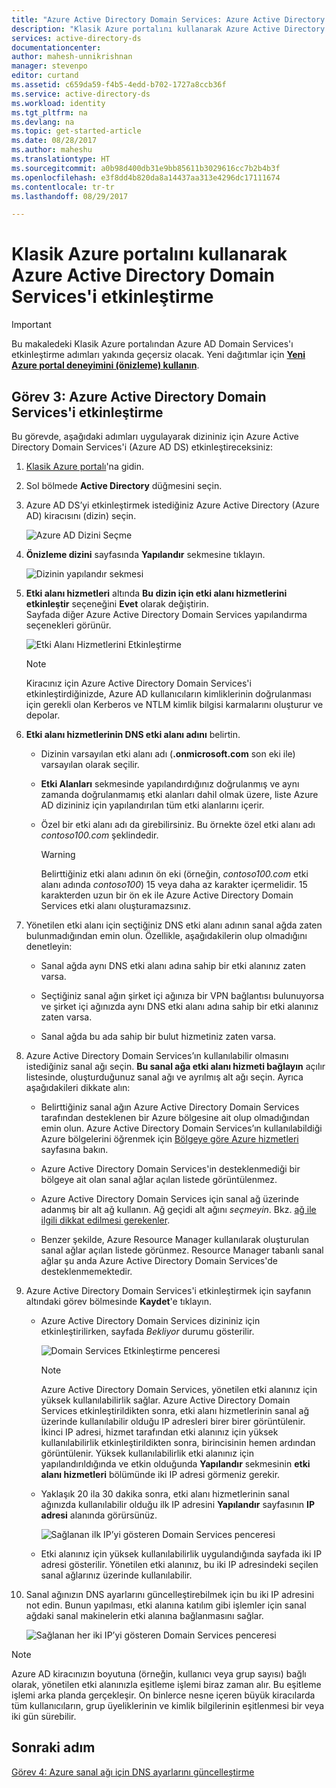 ```yaml
---
title: "Azure Active Directory Domain Services: Azure Active Directory Domain Services’ı etkinleştirme | Microsoft Docs"
description: "Klasik Azure portalını kullanarak Azure Active Directory Domain Services'i etkinleştirme"
services: active-directory-ds
documentationcenter: 
author: mahesh-unnikrishnan
manager: stevenpo
editor: curtand
ms.assetid: c659da59-f4b5-4edd-b702-1727a8ccb36f
ms.service: active-directory-ds
ms.workload: identity
ms.tgt_pltfrm: na
ms.devlang: na
ms.topic: get-started-article
ms.date: 08/28/2017
ms.author: maheshu
ms.translationtype: HT
ms.sourcegitcommit: a0b98d400db31e9bb85611b3029616cc7b2b4b3f
ms.openlocfilehash: e3f8dd4b820da8a14437aa313e4296dc17111674
ms.contentlocale: tr-tr
ms.lasthandoff: 08/29/2017

---
```

# <a name="enable-azure-active-directory-domain-services-using-the-azure-classic-portal"></a>Klasik Azure portalını kullanarak Azure Active Directory Domain Services'i etkinleştirme

> [!IMPORTANT]
> Bu makaledeki Klasik Azure portalından Azure AD Domain Services'ı etkinleştirme adımları yakında geçersiz olacak. Yeni dağıtımlar için [**Yeni Azure portal deneyimini (önizleme) kullanın**](active-directory-ds-getting-started.md).
>

## <a name="task-3-enable-azure-active-directory-domain-services"></a>Görev 3: Azure Active Directory Domain Services'i etkinleştirme
Bu görevde, aşağıdaki adımları uygulayarak dizininiz için Azure Active Directory Domain Services'i (Azure AD DS) etkinleştireceksiniz:

1. [Klasik Azure portalı](https://manage.windowsazure.com)'na gidin.
2. Sol bölmede **Active Directory** düğmesini seçin.
3. Azure AD DS’yi etkinleştirmek istediğiniz Azure Active Directory (Azure AD) kiracısını (dizin) seçin.

    ![Azure AD Dizini Seçme](./media/active-directory-domain-services-getting-started/select-aad-directory.png)
4. **Önizleme dizini** sayfasında **Yapılandır** sekmesine tıklayın.

    ![Dizinin yapılandır sekmesi](./media/active-directory-domain-services-getting-started/configure-tab.png)
5. **Etki alanı hizmetleri** altında **Bu dizin için etki alanı hizmetlerini etkinleştir** seçeneğini **Evet** olarak değiştirin.  
    Sayfada diğer Azure Active Directory Domain Services yapılandırma seçenekleri görünür.

    ![Etki Alanı Hizmetlerini Etkinleştirme](./media/active-directory-domain-services-getting-started/enable-domain-services.png)

   > [!NOTE]
   > Kiracınız için Azure Active Directory Domain Services'i etkinleştirdiğinizde, Azure AD kullanıcıların kimliklerinin doğrulanması için gerekli olan Kerberos ve NTLM kimlik bilgisi karmalarını oluşturur ve depolar.
   >
   >
6. **Etki alanı hizmetlerinin DNS etki alanı adını** belirtin.

   * Dizinin varsayılan etki alanı adı (**.onmicrosoft.com** son eki ile) varsayılan olarak seçilir.

   * **Etki Alanları** sekmesinde yapılandırdığınız doğrulanmış ve aynı zamanda doğrulanmamış etki alanları dahil olmak üzere, liste Azure AD dizininiz için yapılandırılan tüm etki alanlarını içerir.

   * Özel bir etki alanı adı da girebilirsiniz. Bu örnekte özel etki alanı adı *contoso100.com* şeklindedir.

     > [!WARNING]
     > Belirttiğiniz etki alanı adının ön eki (örneğin, *contoso100.com* etki alanı adında *contoso100*) 15 veya daha az karakter içermelidir. 15 karakterden uzun bir ön ek ile Azure Active Directory Domain Services etki alanı oluşturamazsınız.
     >
     >
7. Yönetilen etki alanı için seçtiğiniz DNS etki alanı adının sanal ağda zaten bulunmadığından emin olun. Özellikle, aşağıdakilerin olup olmadığını denetleyin:

   * Sanal ağda aynı DNS etki alanı adına sahip bir etki alanınız zaten varsa.

   * Seçtiğiniz sanal ağın şirket içi ağınıza bir VPN bağlantısı bulunuyorsa ve şirket içi ağınızda aynı DNS etki alanı adına sahip bir etki alanınız zaten varsa.

   * Sanal ağda bu ada sahip bir bulut hizmetiniz zaten varsa.
8. Azure Active Directory Domain Services’ın kullanılabilir olmasını istediğiniz sanal ağı seçin. **Bu sanal ağa etki alanı hizmeti bağlayın** açılır listesinde, oluşturduğunuz sanal ağı ve ayrılmış alt ağı seçin. Ayrıca aşağıdakileri dikkate alın:

   * Belirttiğiniz sanal ağın Azure Active Directory Domain Services tarafından desteklenen bir Azure bölgesine ait olup olmadığından emin olun. Azure Active Directory Domain Services’ın kullanılabildiği Azure bölgelerini öğrenmek için [Bölgeye göre Azure hizmetleri](https://azure.microsoft.com/regions/#services/) sayfasına bakın.

   * Azure Active Directory Domain Services'in desteklenmediği bir bölgeye ait olan sanal ağlar açılan listede görüntülenmez.

   * Azure Active Directory Domain Services için sanal ağ üzerinde adanmış bir alt ağ kullanın. Ağ geçidi alt ağını *seçmeyin*. Bkz. [ağ ile ilgili dikkat edilmesi gerekenler](active-directory-ds-networking.md).

   * Benzer şekilde, Azure Resource Manager kullanılarak oluşturulan sanal ağlar açılan listede görünmez. Resource Manager tabanlı sanal ağlar şu anda Azure Active Directory Domain Services'de desteklenmemektedir.
9. Azure Active Directory Domain Services'i etkinleştirmek için sayfanın altındaki görev bölmesinde **Kaydet**'e tıklayın.
    * Azure Active Directory Domain Services dizininiz için etkinleştirilirken, sayfada *Bekliyor* durumu gösterilir.

        ![Domain Services Etkinleştirme penceresi](./media/active-directory-domain-services-getting-started/enable-domain-services-pendingstate.png)

        > [!NOTE]
        > Azure Active Directory Domain Services, yönetilen etki alanınız için yüksek kullanılabilirlik sağlar. Azure Active Directory Domain Services etkinleştirildikten sonra, etki alanı hizmetlerinin sanal ağ üzerinde kullanılabilir olduğu IP adresleri birer birer görüntülenir. İkinci IP adresi, hizmet tarafından etki alanınız için yüksek kullanılabilirlik etkinleştirildikten sonra, birincisinin hemen ardından görüntülenir. Yüksek kullanılabilirlik etki alanınız için yapılandırıldığında ve etkin olduğunda **Yapılandır** sekmesinin **etki alanı hizmetleri** bölümünde iki IP adresi görmeniz gerekir.
        >
        >
    * Yaklaşık 20 ila 30 dakika sonra, etki alanı hizmetlerinin sanal ağınızda kullanılabilir olduğu ilk IP adresini **Yapılandır** sayfasının **IP adresi** alanında görürsünüz.

        ![Sağlanan ilk IP’yi gösteren Domain Services penceresi](./media/active-directory-domain-services-getting-started/domain-services-enabled-firstdc-available.png)
    * Etki alanınız için yüksek kullanılabilirlik uygulandığında sayfada iki IP adresi gösterilir. Yönetilen etki alanınız, bu iki IP adresindeki seçilen sanal ağlarınız üzerinde kullanılabilir.

10. Sanal ağınızın DNS ayarlarını güncelleştirebilmek için bu iki IP adresini not edin. Bunun yapılması, etki alanına katılım gibi işlemler için sanal ağdaki sanal makinelerin etki alanına bağlanmasını sağlar.

    ![Sağlanan her iki IP’yi gösteren Domain Services penceresi](./media/active-directory-domain-services-getting-started/domain-services-enabled-bothdcs-available.png)

> [!NOTE]
> Azure AD kiracınızın boyutuna (örneğin, kullanıcı veya grup sayısı) bağlı olarak, yönetilen etki alanınızla eşitleme işlemi biraz zaman alır. Bu eşitleme işlemi arka planda gerçekleşir. On binlerce nesne içeren büyük kiracılarda tüm kullanıcıların, grup üyeliklerinin ve kimlik bilgilerinin eşitlenmesi bir veya iki gün sürebilir.
>
>

## <a name="next-step"></a>Sonraki adım
[Görev 4: Azure sanal ağı için DNS ayarlarını güncelleştirme](active-directory-ds-getting-started-update-dns.md)

